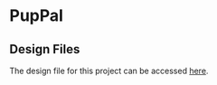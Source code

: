# PupPal

## Design Files

The design file for this project can be accessed [here](https://www.figma.com/design/8LE6sQFJel8K58wE6XbQJE/PupPal?node-id=0-1&t=IS7lnoDHS3OOKBgM-0).
